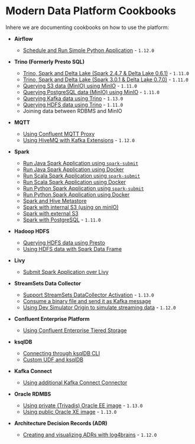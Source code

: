 # Modern Data Platform Cookbooks

Inhere we are documenting cookbooks on how to use the platform:

 * **Airflow**
   * [Schedule and Run Simple Python Application](./recipes/airflow-schedule-python-app/README.md) - `1.12.0`

 * **Trino (Formerly Presto SQL)**
   * [Trino, Spark and Delta Lake (Spark 2.4.7 & Delta Lake 0.6.1)](./recipes/delta-lake-and-trino-spark2.4/README.md) - `1.11.0`
   * [Trino, Spark and Delta Lake (Spark 3.0.1 & Delta Lake 0.7.0)](./recipes/delta-lake-and-trino-spark3.0/README.md) - `1.11.0`
   * [Querying S3 data (MinIO) using MinIO](./recipes/querying-minio-with-trino/README.md) - `1.11.0`
   * [Querying PostgreSQL data (MinIO) using MinIO](./recipes/querying-postgresql-with-trino/README.md) - `1.11.0`
   * [Querying Kafka data using Trino](./recipes/querying-kafka-with-trino/README.md) - `1.13.0` 
   * [Querying HDFS data using Trino](./recipes/querying-hdfs-with-presto/README.md) - `1.11.0`
   * Joining data between RDBMS and MinIO

 * **MQTT**
   * [Using Confluent MQTT Proxy](./recipes/using-mqtt-proxy/README.md)
   * [Using HiveMQ with Kafka Extensions](./recipes/using-hivemq-with-kafka-extension/README.md) - `1.12.0`

 * **Spark**
   * [Run Java Spark Application using `spark-submit`](./recipes/run-spark-simple-app-java-submit/README.md)
   * [Run Java Spark Application using Docker](./recipes/run-spark-simple-app-java-docker/README.md)
   * [Run Scala Spark Application using `spark-submit`](./recipes/run-spark-simple-app-scala-submit/README.md)
   * [Run Scala Spark Application using Docker](./recipes/run-spark-simple-app-scala-docker/README.md)
   * [Run Python Spark Application using `spark-submit`](./recipes/run-spark-simple-app-python-submit/README.md)
   * [Run Python Spark Application using Docker](./recipes/run-spark-simple-app-python-docker/README.md)   
   * [Spark and Hive Metastore](./recipes/spark-and-hive-metastore/README.md)
   * [Spark with internal S3 (using on minIO)](./recipes/spark-with-internal-s3/README.md)
   * [Spark with external S3](./recipes/spark-with-external-s3/README.md)
   * [Spark with PostgreSQL](./recipes/spark-with-postgresql/README.md) - `1.11.0`

 * **Hadoop HDFS**
   * [Querying HDFS data using Presto](./recipes/querying-hdfs-with-presto/README.md)
   * [Using HDFS data with Spark Data Frame](./recipes/using-hdfs-with-spark/README.md)
 
 * **Livy**
   * [Submit Spark Application over Livy](./recipes/run-spark-simple-app-scala-livy/README.md)

 * **StreamSets Data Collector**
   * [Support StreamSets DataCollector Activation](./recipes/streamsets-oss-activation/README.md) - `1.13.0` 
   * [Consume a binary file and send it as Kafka message](./recipes/streamsets-binary-file-to-kafka/README.md) 
   * [Using Dev Simulator Origin to simulate streaming data](./recipes/using-dev-simulator-origin/README.md) - `1.12.0` 

 * **Confluent Enterprise Platform**
   * [Using Confluent Enterprise Tiered Storage](./recipes/confluent-tiered-storage/README.md) 

 * **ksqlDB**
   * [Connecting through ksqlDB CLI](./recipes/connecting-through-ksqldb-cli/README.md)    
   * [Custom UDF and ksqlDB](./recipes/custom-udf-and-ksqldb/README.md)    

 * **Kafka Connect**
   * [Using additional Kafka Connect Connector](./recipes/using-additional-kafka-connect-connector/README.md)    

 * **Oracle RDMBS**
   * [Using private (Trivadis) Oracle EE image](./recipes/using-private-oracle-ee-image/README.md) - `1.13.0`    
   * [Using public Oracle XE image](./recipes/using-public-oracle-xe-image/README.md) - `1.13.0`    

 * **Architecture Decision Records (ADR)**
   * [Creating and visualizing ADRs with log4brains](./recipes/creating-adr-with-log4brains/README.md) - `1.12.0`    
